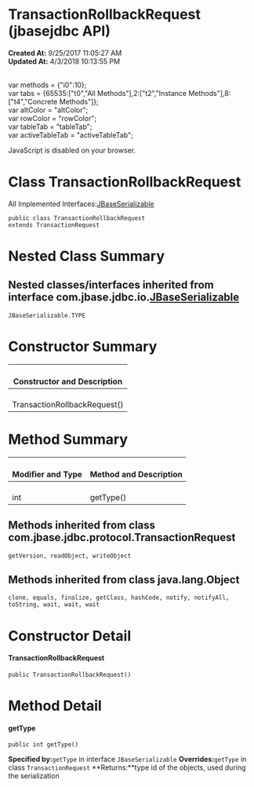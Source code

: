 # TransactionRollbackRequest (jbasejdbc API)

**Created At:** 9/25/2017 11:05:27 AM  
**Updated At:** 4/3/2018 10:13:55 PM  

<!--<br>    try {<br>        if (location.href.indexOf('is-external=true') == -1) {<br>            parent.document.title="TransactionRollbackRequest (jbasejdbc   API)";<br>        }<br>    }<br>    catch(err) {<br>    }<br>//--><br>var methods = {"i0":10};<br>var tabs = {65535:["t0","All Methods"],2:["t2","Instance Methods"],8:["t4","Concrete Methods"]};<br>var altColor = "altColor";<br>var rowColor = "rowColor";<br>var tableTab = "tableTab";<br>var activeTableTab = "activeTableTab";
JavaScript is disabled on your browser.



# Class TransactionRollbackRequest

All Implemented Interfaces:[JBaseSerializable](/39232-io/com_jbase_jdbc_io_jbaseserializable "interface in com.jbase.jdbc.io")
```
public class TransactionRollbackRequest
extends TransactionRequest
```



# Nested Class Summary



## Nested classes/interfaces inherited from interface com.jbase.jdbc.io.[JBaseSerializable](/39232-io/com_jbase_jdbc_io_jbaseserializable "interface in com.jbase.jdbc.io")
`JBaseSerializable.TYPE`






# Constructor Summary


| <br>Constructor and Description<br> |
| --- |
| <br>TransactionRollbackRequest()<br> |






# Method Summary


| <br>Modifier and Type<br> | <br>Method and Description<br> |
| --- | --- |
| <br>int<br> | <br>getType()<br> |




## 


## Methods inherited from class com.jbase.jdbc.protocol.TransactionRequest
`getVersion, readObject, writeObject`





## Methods inherited from class java.lang.Object
`clone, equals, finalize, getClass, hashCode, notify, notifyAll, toString, wait, wait, wait`

# Constructor Detail



#### **TransactionRollbackRequest**

```
public TransactionRollbackRequest()
```







# Method Detail



#### **getType**

```
public int getType()
```

**Specified by:**`getType` in interface `JBaseSerializable`
**Overrides:**`getType` in class `TransactionRequest`
**Returns:**type id of the objects, used during the serialization


